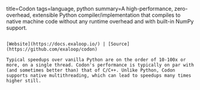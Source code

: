 title=Codon
tags=language, python
summary=A high-performance, zero-overhead, extensible Python compiler/implementation that compiles to native machine code without any runtime overhead and with built-in NumPy support.
~~~~~~

[Website](https://docs.exaloop.io/) | [Source](https://github.com/exaloop/codon)

Typical speedups over vanilla Python are on the order of 10-100x or more, on a single thread. Codon's performance is typically on par with (and sometimes better than) that of C/C++. Unlike Python, Codon supports native multithreading, which can lead to speedups many times higher still.

